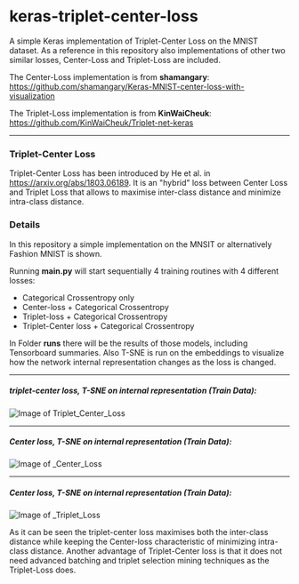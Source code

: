 # keras-triplet-center-loss
A simple Keras implementation of Triplet-Center Loss on the MNIST dataset. 
As a reference in this repository also implementations of other two similar losses, 
Center-Loss and Triplet-Loss are included. 

The Center-Loss implementation is from **shamangary**: https://github.com/shamangary/Keras-MNIST-center-loss-with-visualization
 
The Triplet-Loss implementation is from  **KinWaiCheuk**: https://github.com/KinWaiCheuk/Triplet-net-keras

------
### Triplet-Center Loss

Triplet-Center Loss has been introduced by He et al. in https://arxiv.org/abs/1803.06189. 
It is an "hybrid" loss between Center Loss and Triplet Loss that allows to maximise inter-class distance and 
minimize intra-class distance.


### Details 
In this repository a simple implementation on the MNSIT or alternatively Fashion MNIST is 
shown. 

Running **main.py** will start sequentially 4 training routines with 4 different losses:

* Categorical Crossentropy only 
* Center-loss + Categorical Crossentropy 
* Triplet-loss + Categorical Crossentropy 
* Triplet-Center loss + Categorical Crossentropy 

In Folder **runs** there will be the results of those models, including Tensorboard summaries. 
Also T-SNE is run on the embeddings to visualize how the network internal representation changes as the loss is changed.

----

##### triplet-center loss, T-SNE on internal representation (Train Data):

![Image of Triplet_Center_Loss](https://github.com/popcornell/keras-triplet-center-loss/blob/master/runs/triplet_center_loss/Samples%20from%20Train%20Data%2C%20triplet_center_loss.png)

---

##### Center loss, T-SNE on internal representation (Train Data):

![Image of _Center_Loss](https://github.com/popcornell/keras-triplet-center-loss/blob/master/runs/center_loss/Samples%20from%20Train%20Data%2C%20center_loss.png)

----

##### Center loss, T-SNE on internal representation (Train Data):

![Image of _Triplet_Loss](https://github.com/popcornell/keras-triplet-center-loss/blob/master/runs/triplet_loss/Samples%20from%20Train%20Data%2C%20triplet_loss.png)

As it can be seen the triplet-center loss maximises both the inter-class distance while keeping the Center-loss characteristic of minimizing intra-class distance. 
Another advantage of Triplet-Center loss is that it does not need advanced batching and triplet selection mining techniques as the Triplet-Loss does. 